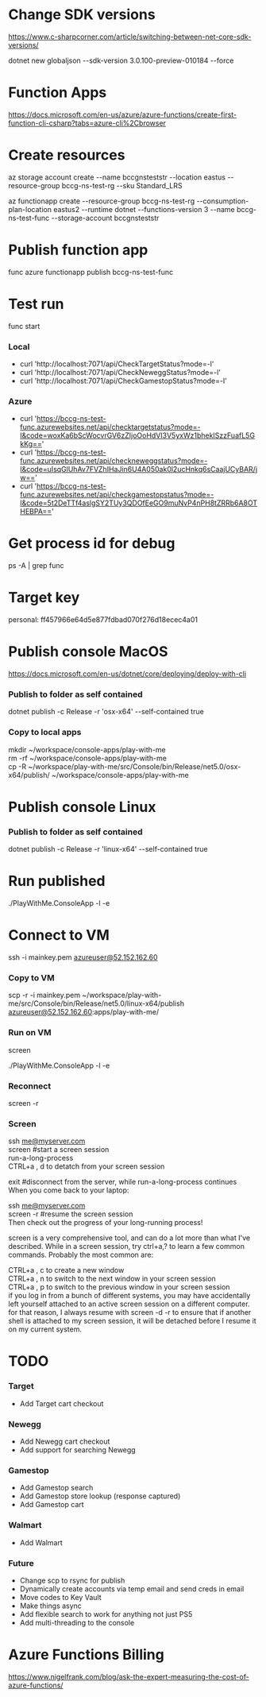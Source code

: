 # Change SDK versions

https://www.c-sharpcorner.com/article/switching-between-net-core-sdk-versions/

dotnet new globaljson --sdk-version 3.0.100-preview-010184 --force


# Function Apps

https://docs.microsoft.com/en-us/azure/azure-functions/create-first-function-cli-csharp?tabs=azure-cli%2Cbrowser


# Create resources

az storage account create --name bccgnsteststr --location eastus --resource-group bccg-ns-test-rg --sku Standard_LRS  

az functionapp create --resource-group bccg-ns-test-rg --consumption-plan-location eastus2 --runtime dotnet --functions-version 3 --name   bccg-ns-test-func --storage-account bccgnsteststr  


# Publish function app

func azure functionapp publish bccg-ns-test-func  


# Test run

func start

### Local
- curl 'http://localhost:7071/api/CheckTargetStatus?mode=-l'
- curl 'http://localhost:7071/api/CheckNeweggStatus?mode=-l'
- curl 'http://localhost:7071/api/CheckGamestopStatus?mode=-l'

### Azure
- curl 'https://bccg-ns-test-func.azurewebsites.net/api/checktargetstatus?mode=-l&code=woxKa6bScWocvrGV6zZIjoOoHdVI3V5yxWz1bhekISzzFuafL5GkKg=='
- curl 'https://bccg-ns-test-func.azurewebsites.net/api/checkneweggstatus?mode=-l&code=uIsqGlUhAv7FVZhIHaJin6U4A050ak0l2ucHnkq6sCaajUCyBAR/jw=='
- curl 'https://bccg-ns-test-func.azurewebsites.net/api/checkgamestopstatus?mode=-l&code=5t2DeTTf4aslgSY2TUy3QDOfEeGO9muNvP4nPH8tZRRb6A8OTHEBPA=='


# Get process id for debug

ps -A | grep func


# Target key

personal: ff457966e64d5e877fdbad070f276d18ecec4a01


# Publish console MacOS

https://docs.microsoft.com/en-us/dotnet/core/deploying/deploy-with-cli

### Publish to folder as self contained
dotnet publish -c Release -r 'osx-x64' --self-contained true

### Copy to local apps
mkdir ~/workspace/console-apps/play-with-me  
rm -rf ~/workspace/console-apps/play-with-me  
cp -R ~/workspace/play-with-me/src/Console/bin/Release/net5.0/osx-x64/publish/ ~/workspace/console-apps/play-with-me  

# Publish console Linux

### Publish to folder as self contained
dotnet publish -c Release -r 'linux-x64' --self-contained true

# Run published 

./PlayWithMe.ConsoleApp -l -e

# Connect to VM

ssh -i mainkey.pem azureuser@52.152.162.60

### Copy to VM
scp -r -i mainkey.pem ~/workspace/play-with-me/src/Console/bin/Release/net5.0/linux-x64/publish azureuser@52.152.162.60:apps/play-with-me/

### Run on VM
screen

./PlayWithMe.ConsoleApp -l -e

### Reconnect

screen -r

### Screen
ssh me@myserver.com  
screen               #start a screen session  
run-a-long-process  
CTRL+a , d to detatch from your screen session  

exit                 #disconnect from the server, while run-a-long-process continues  
When you come back to your laptop:  
  
ssh me@myserver.com  
screen -r            #resume the screen session  
Then check out the progress of your long-running process!  
  
screen is a very comprehensive tool, and can do a lot more than what I've described. While in a screen session, try ctrl+a,? to learn a few common commands. Probably the most common are:  
  
CTRL+a , c to create a new window  
CTRL+a , n to switch to the next window in your screen session  
CTRL+a , p to switch to the previous window in your screen session  
if you log in from a bunch of different systems, you may have accidentally left yourself attached to an active screen session on a different computer. for that reason, I always resume with screen -d -r to ensure that if another shell is attached to my screen session, it will be detached before I resume it on my current system.  


# TODO

### Target
- Add Target cart checkout

### Newegg
- Add Newegg cart checkout
- Add support for searching Newegg

### Gamestop
- Add Gamestop search
- Add Gamestop store lookup (response captured)
- Add Gamestop cart

### Walmart
- Add Walmart

### Future
- Change scp to rsync for publish
- Dynamically create accounts via temp email and send creds in email
- Move codes to Key Vault
- Make things async
- Add flexible search to work for anything not just PS5
- Add multi-threading to the console

# Azure Functions Billing

https://www.nigelfrank.com/blog/ask-the-expert-measuring-the-cost-of-azure-functions/

